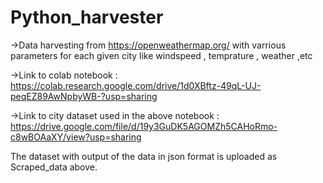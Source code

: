 # Python_harvester

->Data harvesting from https://openweathermap.org/ with varrious parameters for each given city like windspeed , temprature , weather ,etc

->Link to colab notebook : https://colab.research.google.com/drive/1d0XBftz-49qL-UJ-peqEZ89AwNpbyWB-?usp=sharing


->Link to city dataset used in the above notebook : https://drive.google.com/file/d/19y3GuDK5AGOMZh5CAHoRmo-c8wBOAaXY/view?usp=sharing


The dataset with output of the data in json format is uploaded as Scraped_data above.


